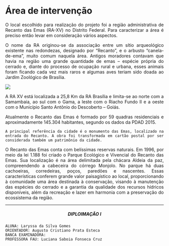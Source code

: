 # Área de intervenção


<div align="justify" class="body-text" >

O local escolhido para realização do projeto foi a região administrativa de Recanto das Emas (RA-XV) no Distrito Federal. Para caracterizar a área é preciso então levar em consideração vários aspectos.

  <div class="body-img">
    <p>
      O nome da RA originou-se da associação entre um sítio arqueológico existente nas redondezas, designado por “Recanto”, e o arbusto “canela-de-ema”, muito comum naquela área. Antigos moradores contavam que havia na região uma grande quantidade de emas – espécie própria do cerrado e, diante do processo de ocupação rural e urbana, esses animais foram ficando cada vez mais raros e algumas aves teriam sido doada ao Jardim Zoológico de Brasília.
    </p>
    <img src='assets/images/intervencao1.png'/>
  </div>

A RA XV está localizada a 25,8 Km da RA Brasília e limita-se ao norte com a Samambaia, ao sul com o Gama, a leste com o Riacho Fundo II e a oeste com o Município Santo Antônio do Descoberto – Goiás.

Atualmente o Recanto das Emas é formado por 59 quadras residenciais e aproximadamente 145.304 habitantes, segundo os dados da PDAD 2015.

```A principal referência da cidade é o monumento das Emas, localizado na entrada do Recanto. A obra foi transformada em cartão postal por ser considerada também um patrimônio da cidade.```

O Recanto das Emas conta com belíssimas reservas naturais. Em 1996, por meio da lei 1.188 foi criado o Parque Ecológico e Vivencial do Recanto das Emas. Sua localização é na área delimitada pela chácara Aldeia da paz, compreendendo a cabeceira do córrego Monjolo. No parque há duas cachoeiras, corredeiras, poços, paredões e nascentes. Essas características conferem grande valor paisagístico ao local, proporcionando à comunidade uma área destinada à conservação, visando à manutenção das espécies do cerrado e a garantia da qualidade dos recursos hídricos disponíveis, além da recreação e lazer em harmonia com a preservação do ecossistema da região.


----

##### <center> DIPLOIMAÇÃO I

  <div class="body-bottom">

    ALUNA: Laryssa da Silva Gomes
    ORIENTADOR: Augusto Cristiano Prata Esteca
    BANCA EXAMINADORA:
    PROFESSORA FAU: Luciana Saboia Fonseca Cruz

  </div>

</div>
